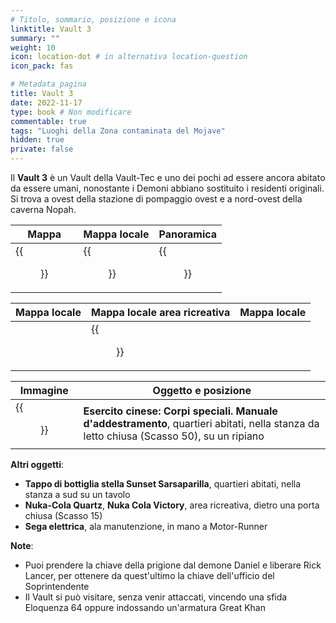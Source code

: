 ```yaml
---
# Titolo, sommario, posizione e icona
linktitle: Vault 3
summary: ""
weight: 10
icon: location-dot # in alternativa location-question
icon_pack: fas

# Metadata pagina
title: Vault 3
date: 2022-11-17
type: book # Non modificare
commentable: true
tags: "Luoghi della Zona contaminata del Mojave"
hidden: true
private: false
---
```


<div class="fnv">

Il **Vault 3** è un Vault della Vault-Tec e uno dei pochi ad essere ancora abitato da essere umani, nonostante i Demoni abbiano sostituito i residenti originali. Si trova a ovest della stazione di pompaggio ovest e a nord-ovest della caverna Nopah.

| Mappa |   Mappa locale                    | Panoramica | 
| ----- | --------------------- | ---------- |
| {{<figure src="fnv/FNV_Vault_3_door.webp">}}      | {{<figure src="fnv/Vault_3_map.webp">}} |  {{<figure src="fnv/Vault_3_loc.webp">}}          |

| Mappa locale | Mappa locale area ricreativa | Mappa locale |
| ------------ | ------------ | ------------ |
|              |  {{<figure src="fnv/Pasted image 20221209182732.png">}}            |              |

| Immagine | Oggetto e posizione |
| -------- | ------------------- |
| {{<figure src="fnv/Chinese_Army_Special_Ops_Training_Manual.webp">}}         |   **Esercito cinese: Corpi speciali. Manuale d'addestramento**, quartieri abitati, nella stanza da letto chiusa (Scasso 50), su un ripiano                  |

**Altri oggetti**:
- **Tappo di bottiglia stella Sunset Sarsaparilla**, quartieri abitati, nella stanza a sud su un tavolo
- **Nuka-Cola Quartz**, **Nuka Cola Victory**, area ricreativa, dietro una porta chiusa (Scasso 15)
- **Sega elettrica**, ala manutenzione, in mano a Motor-Runner

**Note**:
- Puoi prendere la chiave della prigione dal demone Daniel e liberare Rick Lancer, per ottenere da quest'ultimo la chiave dell'ufficio del Soprintendente
- Il Vault si può visitare, senza venir attaccati, vincendo una sfida Eloquenza 64 oppure indossando un'armatura Great Khan

</div>


